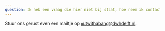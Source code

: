 ```yaml
---
question: Ik heb een vraag die hier niet bij staat, hoe neem ik contact met jullie op?
---
```

Stuur ons gerust even een mailtje op [outwithabang@dwhdelft.nl](outwithabang@dwhdelft.nl).

